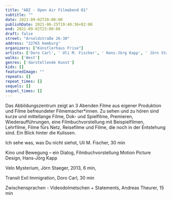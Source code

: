 ```yaml
---
title: "ABZ - Open Air Filmabend 01"
subtitle: ""
date: 2021-09-02T20:00:00
publishDate: 2021-06-25T19:40:36+02:00
end: 2021-09-02T23:00:00
draft: false
street: "Arnoldstraße 26-30"
address: "22765 Hamburg"
organizers: ["Künstlerhaus Frise"]
artists: ['Doro Carl', ' Uli M. Fischer', ' Hans-Jörg Kapp', ' Jörn Staeger', ' Andreas Theurer  ']
walks: ['West']
genres: ['darstellende Kunst']
kids: []
featuredImage: ""
repeats: []
repeat_times: []
sequels: []
sequel_times: []
---
```


Das Abbildungszentrum zeigt an 3 Abenden Filme aus eigener Produktion und Filme befreundeter Filmemacher\*innen. Zu sehen und zu hören sind kurze und mittellange Filme, Dok- und Spielfilme, Premieren, Wiederaufführungen, eine Filmbuchvorstellung mit Beispielfilmen, Lehrfilme, Filme fürs Netz, Reisefilme und Filme, die noch in der Entstehung sind. Ein Blick hinter die Kulissen.

Ich sehe was, was Du nicht siehst, Uli M. Fischer, 30 min 

Kino und Bewegung – ein Dialog, Filmbuchvorstellung Motion Picture Design, Hans-Jörg Kapp 

Velo Mysterium, Jörn Staeger, 2013, 6 min,

Transit Exil Immigration, Doro Carl, 30 min

Zwischensprachen - Videodolmetschen + Statements, Andreas Theurer, 15 min